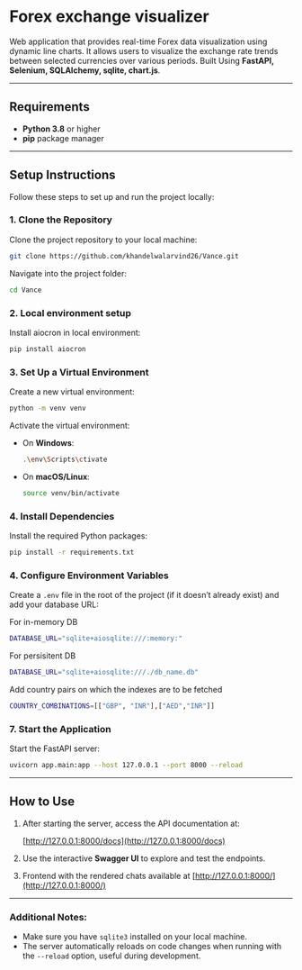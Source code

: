 
# Forex exchange visualizer

Web application that provides real-time Forex data visualization using dynamic line charts. It allows users to visualize the exchange rate trends between selected currencies over various periods.
Built Using **FastAPI, Selenium, SQLAlchemy, sqlite, chart.js**.

---

## Requirements

- **Python 3.8** or higher
- **pip** package manager

---

## Setup Instructions

Follow these steps to set up and run the project locally:

### 1. Clone the Repository
Clone the project repository to your local machine:

```bash
git clone https://github.com/khandelwalarvind26/Vance.git
```

Navigate into the project folder:

```bash
cd Vance
```

### 2. Local environment setup
Install aiocron in local environment:

```bash
pip install aiocron
```

### 3. Set Up a Virtual Environment
Create a new virtual environment:

```bash
python -m venv venv
```

Activate the virtual environment:

- On **Windows**:
  ```bash
  .\env\Scripts\ctivate
  ```

- On **macOS/Linux**:
  ```bash
  source venv/bin/activate
  ```

### 4. Install Dependencies
Install the required Python packages:

```bash
pip install -r requirements.txt
```

### 4. Configure Environment Variables
Create a `.env` file in the root of the project (if it doesn’t already exist) and add your database URL:

For in-memory DB
```bash
DATABASE_URL="sqlite+aiosqlite:///:memory:"
```

For persisitent DB
```bash
DATABASE_URL="sqlite+aiosqlite:///./db_name.db"
```

Add country pairs on which the indexes are to be fetched
```bash
COUNTRY_COMBINATIONS=[["GBP", "INR"],["AED","INR"]]
```

### 7. Start the Application
Start the FastAPI server:

```bash
uvicorn app.main:app --host 127.0.0.1 --port 8000 --reload
```

---

## How to Use

1. After starting the server, access the API documentation at:

   [http://127.0.0.1:8000/docs](http://127.0.0.1:8000/docs)

2. Use the interactive **Swagger UI** to explore and test the endpoints.

3. Frontend with the rendered chats available at [http://127.0.0.1:8000/](http://127.0.0.1:8000/)

---

### Additional Notes:
- Make sure you have `sqlite3` installed on your local machine.
- The server automatically reloads on code changes when running with the `--reload` option, useful during development.
